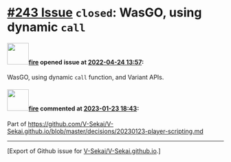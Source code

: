 # [\#243 Issue](https://github.com/V-Sekai/V-Sekai.github.io/issues/243) `closed`: WasGO, using dynamic `call`

#### <img src="https://avatars.githubusercontent.com/u/32321?u=c2e06a3d2b49a467aa907e54aa259516440267cc&v=4" width="50">[fire](https://github.com/fire) opened issue at [2022-04-24 13:57](https://github.com/V-Sekai/V-Sekai.github.io/issues/243):

WasGO, using dynamic `call` function, and Variant APIs.

#### <img src="https://avatars.githubusercontent.com/u/32321?u=c2e06a3d2b49a467aa907e54aa259516440267cc&v=4" width="50">[fire](https://github.com/fire) commented at [2023-01-23 18:43](https://github.com/V-Sekai/V-Sekai.github.io/issues/243#issuecomment-1400810792):

Part of https://github.com/V-Sekai/V-Sekai.github.io/blob/master/decisions/20230123-player-scripting.md


-------------------------------------------------------------------------------



[Export of Github issue for [V-Sekai/V-Sekai.github.io](https://github.com/V-Sekai/V-Sekai.github.io).]
